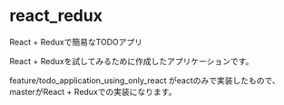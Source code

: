 # react_redux
React + Reduxで簡易なTODOアプリ

React + Reduxを試してみるために作成したアプリケーションです。

feature/todo_application_using_only_react がeactのみで実装したもので、masterがReact + Reduxでの実装になります。

